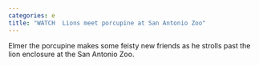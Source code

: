 ```yaml
---
categories: e
title: "WATCH  Lions meet porcupine at San Antonio Zoo"
---
```

Elmer the porcupine makes some feisty new friends as he strolls past the lion enclosure at the San Antonio Zoo.